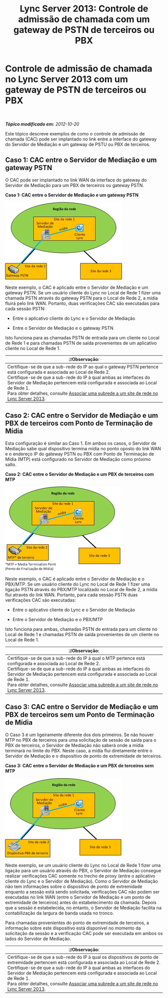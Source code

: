 ﻿---
title: 'Lync Server 2013: Controle de admissão de chamada com um gateway de PSTN de terceiros ou PBX'
TOCTitle: Controle de admissão de chamada com um gateway de PSTN de terceiros ou PBX
ms:assetid: 95dc4ceb-bcad-48ee-86ec-af911727f853
ms:mtpsurl: https://technet.microsoft.com/pt-br/library/Gg398762(v=OCS.15)
ms:contentKeyID: 49307517
ms.date: 05/19/2016
mtps_version: v=OCS.15
ms.translationtype: HT
---

# Controle de admissão de chamada no Lync Server 2013 com um gateway de PSTN de terceiros ou PBX

 

_**Tópico modificado em:** 2012-10-20_

Este tópico descreve exemplos de como o controle de admissão de chamada (CAC) pode ser implantado no link entre a interface do gateway do Servidor de Mediação e um gateway de PSTU ou PBX de terceiros.

## Caso 1: CAC entre o Servidor de Mediação e um gateway PSTN

O CAC pode ser implantado no link WAN da interface do gateway do Servidor de Mediação para um PBX de terceiros ou gateway PSTN.

**Caso 1: CAC entre o Servidor de Mediação e um gateway PSTN**

![Caso 1: CAC entre o Gateway PSTN do servidor de mediação](images/Gg398762.4bebf9ee-2732-4ea6-bbe5-0269b2903d8c(OCS.15).jpg "Caso 1: CAC entre o Gateway PSTN do servidor de mediação")

Neste exemplo, o CAC é aplicado entre o Servidor de Mediação e um gateway PSTN. Se um usuário cliente do Lync no Local de Rede 1 fizer uma chamada PSTN através do gateway PSTN para o Local de Rede 2, a mídia fluirá pelo link WAN. Portanto, duas verificações CAC são executadas para cada sessão PSTN:

  - Entre o aplicativo cliente do Lync e o Servidor de Mediação

  - Entre o Servidor de Mediação e o gateway PSTN

Isto funciona para as chamadas PSTN de entrada para um cliente no Local de Rede 1 e para chamadas PSTN de saída provenientes de um aplicativo cliente no Local de Rede 1.

<table>
<thead>
<tr class="header">
<th><img src="images/Gg425756.note(OCS.15).gif" title="note" alt="note" />Observação:</th>
</tr>
</thead>
<tbody>
<tr class="odd">
<td>Certifique-se de que a sub-rede do IP ao qual o gateway PSTN pertence está configurada e associada ao Local de Rede 2.<br />
Certifique-se de que a sub-rede do IP à qual ambas as interfaces do Servidor de Mediação pertencem está configurada e associada ao Local de Rede 1.<br />
Para obter detalhes, consulte <a href="lync-server-2013-associate-a-subnet-with-a-network-site.md">Associar uma subrede a um site de rede no Lync Server 2013</a>.</td>
</tr>
</tbody>
</table>


## Caso 2: CAC entre o Servidor de Mediação e um PBX de terceiros com Ponto de Terminação de Mídia

Esta configuração é similar ao Caso 1. Em ambos os casos, o Servidor de Mediação sabe qual dispositivo termina mídia no ponto oposto do link WAN e o endereço IP do gateway PSTN ou PBX com Ponto de Terminação de Mídia (MTP) está configurado no Servidor de Mediação como próximo salto.

**Caso 2: CAC entre o Servidor de Mediação e um PBX de terceiros com MTP**

![Caso 2: CAC entre o PBX do servidor de mediação com MTP](images/Gg398762.1c0b5263-c053-4cca-842f-85dd670760c8(OCS.15).jpg "Caso 2: CAC entre o PBX do servidor de mediação com MTP")

Neste exemplo, o CAC é aplicado entre o Servidor de Mediação e o PBX/MTP. Se um usuário cliente do Lync no Local de Rede 1 fizer uma ligação PSTN através do PBX/MTP localizado no Local de Rede 2, a mídia flui através do link WAN. Portanto, para cada sessão PSTN duas verificações CAC são executadas:

  - Entre o aplicativo cliente do Lync e o Servidor de Mediação

  - Entre o Servidor de Mediação e o PBX/MTP

Isto funciona para ambas, chamadas PSTN de entrada para um cliente no Local de Rede 1 e chamadas PSTN de saída provenientes de um cliente no Local de Rede 1.

<table>
<thead>
<tr class="header">
<th><img src="images/Gg425756.note(OCS.15).gif" title="note" alt="note" />Observação:</th>
</tr>
</thead>
<tbody>
<tr class="odd">
<td>Certifique-se de que a sub-rede do IP à qual o MTP pertence está configurada e associada ao Local de Rede 2.<br />
Certifique-se de que a sub-rede do IP à qual ambas as interfaces do Servidor de Mediação pertencem está configurada e associada ao Local de Rede 1.<br />
Para obter detalhes, consulte <a href="lync-server-2013-associate-a-subnet-with-a-network-site.md">Associar uma subrede a um site de rede no Lync Server 2013</a>.</td>
</tr>
</tbody>
</table>


## Caso 3: CAC entre o Servidor de Mediação e um PBX de terceiros sem um Ponto de Terminação de Mídia

O Caso 3 é um ligeiramente diferente dos dois primeiros. Se não houver MTP no PBX de terceiros para uma solicitação de sessão de saída para o PBX de terceiros, o Servidor de Mediação não saberá onde a mídia terminará no limite do PBX. Neste caso, a mídia flui diretamente entre o Servidor de Mediação e o dispositivo de ponto de extremidade de terceiros.

**Caso 3: CAC entre o Servidor de Mediação e um PBX de terceiros sem MTP**

![Caso 3: CAC entre o PBX do servidor de mediação no MTP](images/Gg398762.f4bcf800-3a68-4037-bb3f-adb2fdf50d32(OCS.15).jpg "Caso 3: CAC entre o PBX do servidor de mediação no MTP")

Neste exemplo, se um usuário cliente do Lync no Local de Rede 1 fizer uma ligação para um usuário através do PBX, o Servidor de Mediação consegue realizar verificações CAC somente no trecho de proxy (entre o aplicativo cliente do Lync e o Servidor de Mediação). Como o Servidor de Mediação não tem informações sobre o dispositivo de ponto de extremidade enquanto a sessão está sendo solicitada, verificações CAC não podem ser executadas no link WAN (entre o Servidor de Mediação e um ponto de extremidade de terceiros) antes do estabelecimento da chamada. Depois que a sessão é estabelecida, no entanto, o Servidor de Mediação facilita na contabilização da largura de banda usada no tronco.

Para chamadas provenientes do ponto de extremidade de terceiros, a informação sobre este dispositivo está disponível no momento da solicitação da sessão e a verificação CAC pode ser executada em ambos os lados do Servidor de Mediação.

<table>
<thead>
<tr class="header">
<th><img src="images/Gg425756.note(OCS.15).gif" title="note" alt="note" />Observação:</th>
</tr>
</thead>
<tbody>
<tr class="odd">
<td>Certifique-se de que a sub-rede do IP à qual os dispositivos de ponto de extremidade pertencem está configurada e associada ao Local de Rede 2.<br />
Certifique-se de que a sub-rede do IP à qual ambas as interfaces do Servidor de Mediação pertencem está configurada e associada ao Local de Rede 1.<br />
Para obter detalhes, consulte <a href="lync-server-2013-associate-a-subnet-with-a-network-site.md">Associar uma subrede a um site de rede no Lync Server 2013</a>.</td>
</tr>
</tbody>
</table>


